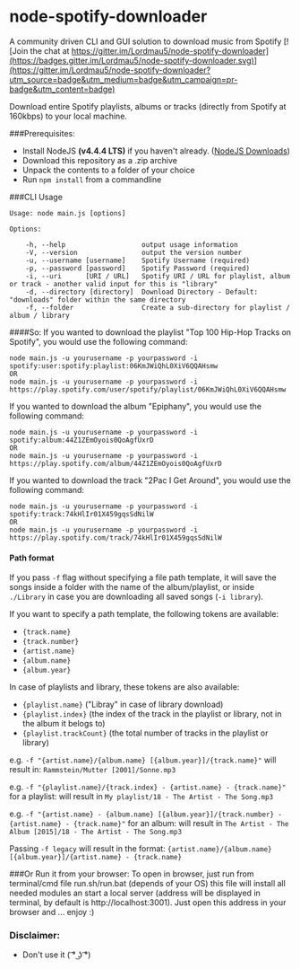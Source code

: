 # node-spotify-downloader

A community driven CLI and GUI solution to download music from Spotify
[![Join the chat at https://gitter.im/Lordmau5/node-spotify-downloader](https://badges.gitter.im/Lordmau5/node-spotify-downloader.svg)](https://gitter.im/Lordmau5/node-spotify-downloader?utm_source=badge&utm_medium=badge&utm_campaign=pr-badge&utm_content=badge)

Download entire Spotify playlists, albums or tracks (directly from Spotify at 160kbps) to your local machine.

###Prerequisites:
- Install NodeJS **(v4.4.4 LTS)** if you haven't already. ([NodeJS Downloads](https://nodejs.org/en/))
- Download this repository as a .zip archive
- Unpack the contents to a folder of your choice
- Run `npm install` from a commandline

###CLI Usage

	Usage: node main.js [options]

	Options:

	    -h, --help                   output usage information
	    -V, --version                output the version number
	    -u, --username [username]    Spotify Username (required)
	    -p, --password [password]    Spotify Password (required)
	    -i, --uri 	   [URI / URL]   Spotify URI / URL for playlist, album or track - another valid input for this is "library"
	    -d, --directory [directory]  Download Directory - Default: "downloads" folder within the same directory
	    -f, --folder                 Create a sub-directory for playlist / album / library



####So:
  If you wanted to download the playlist "Top 100 Hip-Hop Tracks on Spotify", you would use the following command:

	node main.js -u yourusername -p yourpassword -i spotify:user:spotify:playlist:06KmJWiQhL0XiV6QQAHsmw
	OR
	node main.js -u yourusername -p yourpassword -i https://play.spotify.com/user/spotify/playlist/06KmJWiQhL0XiV6QQAHsmw


  If you wanted to download the album "Epiphany", you would use the following command:

	node main.js -u yourusername -p yourpassword -i spotify:album:44Z1ZEmOyois0QoAgfUxrD
	OR
	node main.js -u yourusername -p yourpassword -i https://play.spotify.com/album/44Z1ZEmOyois0QoAgfUxrD

  If you wanted to download the track "2Pac I Get Around", you would use the following command:

	node main.js -u yourusername -p yourpassword -i spotify:track:74kHlIr01X459gqsSdNilW
	OR
	node main.js -u yourusername -p yourpassword -i https://play.spotify.com/track/74kHlIr01X459gqsSdNilW

#### Path format
If you pass `-f` flag without specifying a file path template, it will save the
songs inside a folder with the name of the album/playlist, or inside `./Library`
in case you are downloading all saved songs (`-i library`).

If you want to specify a path template, the following tokens are available:

- `{track.name}`
- `{track.number}`
- `{artist.name}`
- `{album.name}`
- `{album.year}`

In case of playlists and library, these tokens are also available:

- `{playlist.name}` ("Libray" in case of library download)
- `{playlist.index}` (the index of the track in the playlist or library, not in the album it belogs to)
- `{playlist.trackCount}` (the total number of tracks in the playlist or library)

e.g. `-f "{artist.name}/{album.name} [{album.year}]/{track.name}"`
will result in: `Rammstein/Mutter [2001]/Sonne.mp3`

e.g. `-f "{playlist.name}/{track.index} - {artist.name} - {track.name}"` for a playlist:
will result in `My playlist/18 - The Artist - The Song.mp3`

e.g. `-f "{artist.name} - {album.name} [{album.year}]/{track.number} - {artist.name} - {track.name}"` for an album:
will result in `The Artist - The Album [2015]/18 - The Artist - The Song.mp3`

Passing `-f legacy` will result in the format:
`{artist.name}/{album.name} [{album.year}]/{artist.name} - {track.name}`


###Or Run it from your browser:
  To open in browser, just run from terminal/cmd file run.sh/run.bat (depends of your OS)
    this file will install all needed modules an start a local server (address will be displayed in terminal, by default is http://localhost:3001).
    Just open this address in your browser and ... enjoy :)


### Disclaimer:

- Don't use it ( ͡° ͜ʖ ͡°)

